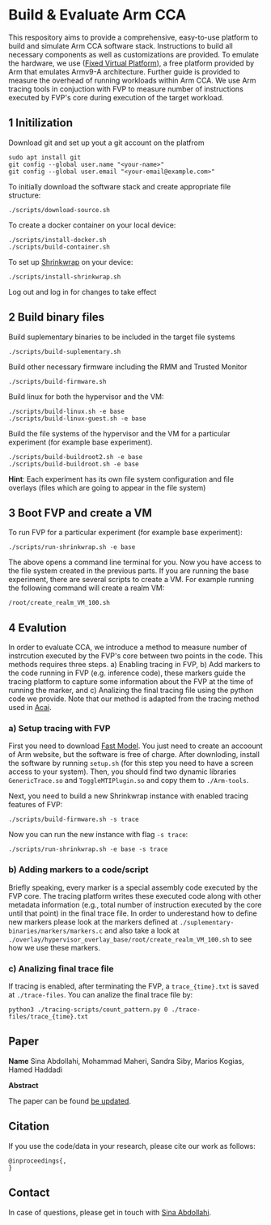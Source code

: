 # Build & Evaluate Arm CCA 

This respository aims to provide a comprehensive, easy-to-use platform to build and simulate Arm CCA software stack. Instructions to build all necessary components as well as customizations are provided. To emulate the hardware, we use
([Fixed Virtual Platform](https://developer.arm.com/Tools%20and%20Software/Fixed%20Virtual%20Platforms)), a free platform provided by Arm that emulates Armv9-A architecture. Further guide is provided to measure the overhead of running workloads within Arm CCA. We use Arm tracing tools in conjuction with FVP to measure number of instructions executed by FVP's core during execution of the target workload.
 
## 1 Initilization
Download git and set up yout a git account on the platfrom
```
sudo apt install git
git config --global user.name "<your-name>"
git config --global user.email "<your-email@example.com>"
```

To initially download the software stack and create appropriate file structure:

```
./scripts/download-source.sh
```
To create a docker container on your local device:

```
./scripts/install-docker.sh
./scripts/build-container.sh
```

To set up [Shrinkwrap](https://shrinkwrap.docs.arm.com/en/latest/overview.html) on your device:
```
./scripts/install-shrinkwrap.sh
```
Log out and log in for changes to take effect
## 2 Build binary files

Build suplementary binaries to be included in the target file systems
```
./scripts/build-suplementary.sh
```
Build other necessary firmware including the RMM and Trusted Monitor
```
./scripts/build-firmware.sh
```

Build linux for both the hypervisor and the VM:
```
./scripts/build-linux.sh -e base
./scripts/build-linux-guest.sh -e base
```

Build the file systems of the hypervisor and the VM for a particular experiment (for example base experiment). 
```
./scripts/build-buildroot2.sh -e base
./scripts/build-buildroot.sh -e base
```
**Hint**: Each experiment has its own file system configuration and file overlays (files which are going to appear in the file system)

## 3 Boot FVP and create a VM
To run FVP for a particular experiment (for example base experiment):
```
./scripts/run-shrinkwrap.sh -e base
```
The above opens a command line terminal for you. Now you have access to the file system created in the previous parts. 
If you are running the base experiment, there are several scripts to create a VM. For example running the following command will create 
a realm VM:

```
/root/create_realm_VM_100.sh
```

## 4 Evalution
In order to evaluate CCA, we introduce a method to measure number of instrcution executed by the FVP's core between two points in the code. This methods requires three
steps. a) Enabling tracing in FVP, b) Add markers to the code running in FVP (e.g. inference code), these markers guide the tracing platform to capture some information about the FVP at the time of running the marker, and c) Analizing the final tracing file using the python code we provide. Note that our method is adapted from the tracing method used in [Acai](https://github.com/sectrs-acai).

### a) Setup tracing with FVP
First you need to download [Fast Model](https://developer.arm.com/Tools%20and%20Software/Fast%20Models). You just need to create an accoount of Arm website, but the software is free of charge. 
After downloding, install the software by running `setup.sh` (for this step you need to have a screen access to your system). Then, you should find two dynamic libraries `GenericTrace.so` and `ToggleMTIPlugin.so` and copy them to `./Arm-tools`. 

Next, you need to build a new Shrinkwrap instance with enabled tracing features of FVP:

```
./scripts/build-firmware.sh -s trace
``` 

Now you can run the new instance with flag `-s trace`:

```
./scripts/run-shrinkwrap.sh -e base -s trace
```
### b) Adding markers to a code/script
Briefly speaking, every marker is a special assembly code executed by the FVP core. The tracing platform writes these executed code along with other metadata information (e.g., total number of instruction executed by the core until that point) in the final trace file.
In order to underestand how to define new markers please look at the markers defined at `./suplementary-binaries/markers/markers.c` and also take a look at `./overlay/hypervisor_overlay_base/root/create_realm_VM_100.sh` to see how we use these markers.


### c) Analizing final trace file
If tracing is enabled, after terminating the FVP, a `trace_{time}.txt` is saved at `./trace-files`. You can analize the final trace file by:
```
python3 ./tracing-scripts/count_pattern.py 0 ./trace-files/trace_{time}.txt
```

## Paper
**Name**
Sina Abdollahi, Mohammad Maheri, Sandra Siby, Marios Kogias, Hamed Haddadi


**Abstract** 

The paper can be found [be updated]().

## Citation

If you use the code/data in your research, please cite our work as follows:

```
@inproceedings{,
}
```

## Contact

In case of questions, please get in touch with [Sina Abdollahi](https://www.imperial.ac.uk/people/s.abdollahi22).
